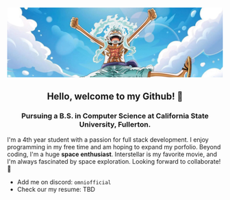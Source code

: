 ![image](LuffyBanner.png)

<h2 align=center>Hello, welcome to my Github! 👋 </h2>
<h3 align=center>Pursuing a B.S. in Computer Science at California State University, Fullerton. </h3>

I'm a 4th year student with a passion for full stack development. I enjoy programming in my free time and am hoping to expand my porfolio. Beyond coding, I'm a huge **space enthusiast**. Interstellar is my favorite movie, and I'm always fascinated by space exploration. Looking forward to collaborate! 🚀

<ul>
  <li>Add me on discord: <code>omniofficial</code>
  <li>Check our my resume: TBD
</ul>


